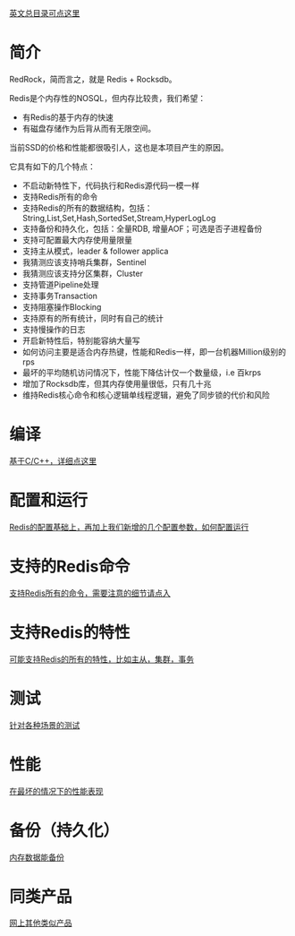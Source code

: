 [英文总目录可点这里](../README.md) 

# 简介

RedRock，简而言之，就是 Redis + Rocksdb。

Redis是个内存性的NOSQL，但内存比较贵，我们希望：
* 有Redis的基于内存的快速
* 有磁盘存储作为后背从而有无限空间。

当前SSD的价格和性能都很吸引人，这也是本项目产生的原因。 

它具有如下的几个特点：
* 不启动新特性下，代码执行和Redis源代码一模一样
* 支持Redis所有的命令
* 支持Redis的所有的数据结构，包括：String,List,Set,Hash,SortedSet,Stream,HyperLogLog
* 支持备份和持久化，包括：全量RDB, 增量AOF；可选是否子进程备份
* 支持可配置最大内存使用量限量
* 支持主从模式，leader & follower applica
* 我猜测应该支持哨兵集群，Sentinel
* 我猜测应该支持分区集群，Cluster
* 支持管道Pipeline处理
* 支持事务Transaction
* 支持阻塞操作Blocking
* 支持原有的所有统计，同时有自己的统计
* 支持慢操作的日志
* 开启新特性后，特别能容纳大量写
* 如何访问主要是适合内存热键，性能和Redis一样，即一台机器Million级别的rps
* 最坏的平均随机访问情况下，性能下降估计仅一个数量级，i.e 百krps
* 增加了Rocksdb库，但其内存使用量很低，只有几十兆
* 维持Redis核心命令和核心逻辑单线程逻辑，避免了同步锁的代价和风险

# 编译

[基于C/C++，详细点这里](compile_cn.md)

# 配置和运行

[Redis的配置基础上，再加上我们新增的几个配置参数，如何配置运行](howrun_cn.md)

# 支持的Redis命令

[支持Redis所有的命令，需要注意的细节请点入](commands_cn.md)

# 支持Redis的特性

[可能支持Redis的所有的特性，比如主从，集群，事务](feature_cn.md)

# 测试

[针对各种场景的测试](test_cn.md)

# 性能

[在最坏的情况下的性能表现](performance_cn.md)

# 备份（持久化）

[内存数据能备份](persistence_cn.md)

# 同类产品

[网上其他类似产品](peers_cn.md)